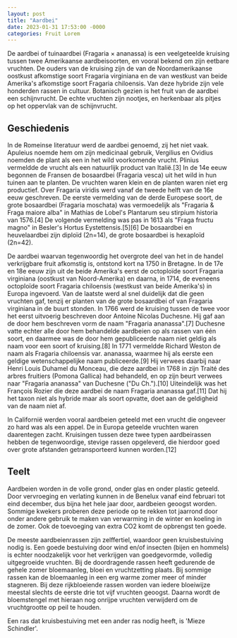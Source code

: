 ```yaml
---
layout: post
title: "Aardbei"
date: 2023-01-31 17:53:00 -0000
categories: Fruit Lorem
---
```


De aardbei of tuinaardbei (Fragaria × ananassa) is een veelgeteelde kruising tussen twee Amerikaanse aardbeisoorten, en vooral bekend om zijn eetbare vruchten. De ouders van de kruising zijn de van de Noordamerikaanse oostkust afkomstige soort Fragaria virginiana en de van westkust van beide Amerika's afkomstige soort Fragaria chiloensis. Van deze hybride zijn vele honderden rassen in cultuur. Botanisch gezien is het fruit van de aardbei een schijnvrucht. De echte vruchten zijn nootjes, en herkenbaar als pitjes op het oppervlak van de schijnvrucht.

## Geschiedenis

In de Romeinse literatuur werd de aardbei genoemd, zij het niet vaak. Apuleius noemde hem om zijn medicinaal gebruik, Vergilius en Ovidius noemden de plant als een in het wild voorkomende vrucht. Plinius vermeldde de vrucht als een natuurlijk product van Italië.[3] In de 14e eeuw begonnen de Fransen de bosaardbei (Fragaria vesca) uit het wild in hun tuinen aan te planten. De vruchten waren klein en de planten waren niet erg productief. Over Fragaria viridis werd vanaf de tweede helft van de 16e eeuw geschreven. De eerste vermelding van de derde Europese soort, de grote bosaardbei (Fragaria moschata) was vermoedelijk als "Fragaria & Fraga maiore alba" in Mathias de Lobel's Plantarum seu stirpium historia van 1576.[4] De volgende vermelding was pas in 1613 als "Fraga fructu magno" in Besler's Hortus Eystettensis.[5][6] De bosaardbei en heuvelaardbei zijn diploïd (2n=14), de grote bosaardbei is hexaploïd (2n=42).

De aardbei waarvan tegenwoordig het overgrote deel van het in de handel verkrijgbare fruit afkomstig is, ontstond kort na 1750 in Bretagne. In de 17e en 18e eeuw zijn uit de beide Amerika's eerst de octoploïde soort Fragaria virginiana (oostkust van Noord-Amerika) en daarna, in 1714, de eveneens octoploïde soort Fragaria chiloensis (westkust van beide Amerika's) in Europa ingevoerd. Van de laatste werd al snel duidelijk dat die geen vruchten gaf, tenzij er planten van de grote bosaardbei of van Fragaria virginiana in de buurt stonden. In 1766 werd de kruising tussen de twee voor het eerst uitvoerig beschreven door Antoine Nicolas Duchesne. Hij gaf aan de door hem beschreven vorm de naam "Fragaria ananassa".[7] Duchesne vatte echter alle door hem behandelde aardbeien op als rassen van één soort, en daarmee was de door hem gepubliceerde naam niet geldig als naam voor een soort of kruising.[8] In 1771 vermeldde Richard Weston de naam als Fragaria chiloensis var. ananassa, waarmee hij als eerste een geldige wetenschappelijke naam publiceerde.[9] Hij verwees daarbij naar Henri Louis Duhamel du Monceau, die deze aardbei in 1768 in zijn Traité des arbres fruitiers (Pomona Gallica) had behandeld, en op zijn beurt verwees naar "Fragaria ananassa" van Duchesne ("Du Ch.").[10] Uiteindelijk was het François Rozier die deze aardbei de naam Fragaria ananassa gaf.[11] Dat hij het taxon niet als hybride maar als soort opvatte, doet aan de geldigheid van de naam niet af.

In Californië werden vooral aardbeien geteeld met een vrucht die ongeveer zo hard was als een appel. De in Europa geteelde vruchten waren daarentegen zacht. Kruisingen tussen deze twee typen aardbeirassen hebben de tegenwoordige, stevige rassen opgeleverd, die hierdoor goed over grote afstanden getransporteerd kunnen worden.[12]

## Teelt

Aardbeien worden in de volle grond, onder glas en onder plastic geteeld. Door vervroeging en verlating kunnen in de Benelux vanaf eind februari tot eind december, dus bijna het hele jaar door, aardbeien geoogst worden. Sommige kwekers proberen deze periode op te rekken tot jaarrond door onder andere gebruik te maken van verwarming in de winter en koeling in de zomer. Ook de toevoeging van extra CO2 komt de opbrengst ten goede.

De meeste aardbeienrassen zijn zelffertiel, waardoor geen kruisbestuiving nodig is. Een goede bestuiving door wind en/of insecten (bijen en hommels) is echter noodzakelijk voor het verkrijgen van goedgevormde, volledig uitgegroeide vruchten. Bij de doordragende rassen heeft gedurende de gehele zomer bloemaanleg, bloei en vruchtzetting plaats. Bij sommige rassen kan de bloemaanleg in een erg warme zomer meer of minder stagneren. Bij deze rijkbloeiende rassen worden van iedere bloeiwijze meestal slechts de eerste drie tot vijf vruchten geoogst. Daarna wordt de bloemstengel met hieraan nog onrijpe vruchten verwijderd om de vruchtgrootte op peil te houden.

Een ras dat kruisbestuiving met een ander ras nodig heeft, is 'Mieze Schindler'.
